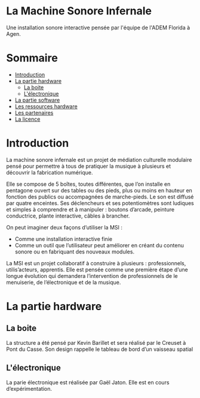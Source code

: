 # La Machine Sonore Infernale
Une installation sonore interactive pensée par l'équipe de l'ADEM Florida à Agen.
# Sommaire
* <a href="#intro">Introduction</a>
* <a href="#hardware">La partie hardware</a>
  + <a href="#bois">La boite</a>
  + <a href="#electro">L'électronique</a>
* <a href="#software">La partie software</a>
* <a href="#ressources">Les ressources hardware</a>
* <a href="#partenaires">Les partenaires</a>
* <a href="#licence">La licence</a>
<h1 id="intro">Introduction</h1>
La machine sonore infernale est un projet de médiation culturelle modulaire pensé pour permettre à tous de pratiquer la musique à plusieurs et découvrir la fabrication numérique.

Elle se compose de 5 boîtes, toutes différentes, que l’on installe en pentagone ouvert sur des tables ou des pieds, plus ou moins en hauteur en fonction des publics ou accompagnées de marche-pieds. Le son est diffusé par quatre enceintes. Ses déclencheurs et ses potentiomètres sont ludiques et simples à comprendre et à manipuler : boutons d’arcade, peinture conductrice, plante interactive, câbles à brancher.

On peut imaginer deux façons d’utiliser la MSI :
* Comme une installation interactive finie
* Comme un outil que l’utilisateur peut améliorer en créant du contenu sonore ou en fabriquant des nouveaux modules.

La MSI est un projet collaboratif à construire à plusieurs : professionnels, utilis’acteurs, apprentis. Elle est pensée comme une première étape d’une longue évolution qui demandera l’intervention de professionnels de le menuiserie, de l’électronique et de la musique.  
<h1 id="hardware">La partie hardware</h1>
<h2 id="bois">La boite</h2>
La structure a été pensé par Kevin Barillet et sera réalisé par le Creuset à Pont du Casse.
Son design rappelle le tableau de bord d’un vaisseau spatial
<h2 id="electro">L'électronique</h2>
La parie électronique est réalisée par Gaël Jaton. Elle est en cours d’expérimentation.
